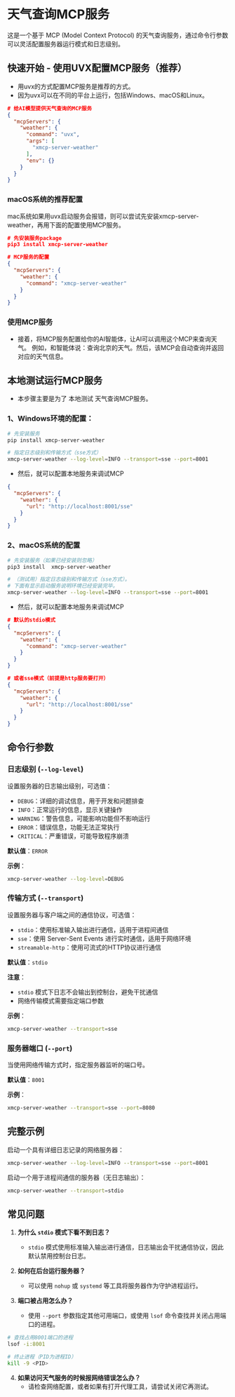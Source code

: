 # 天气查询MCP服务

这是一个基于 MCP (Model Context Protocol) 的天气查询服务，通过命令行参数可以灵活配置服务器运行模式和日志级别。

## 快速开始 - 使用UVX配置MCP服务（推荐）
* 用uvx的方式配置MCP服务是推荐的方式。
* 因为uvx可以在不同的平台上运行，包括Windows、macOS和Linux。
```json
# 给AI模型提供天气查询的MCP服务
{
  "mcpServers": {
    "weather": {
      "command": "uvx",
      "args": [
        "xmcp-server-weather"
      ],
      "env": {}
    }
  }
}
```
### macOS系统的推荐配置
mac系统如果用uvx启动服务会报错，则可以尝试先安装xmcp-server-weather，再用下面的配置使用MCP服务。
```json
# 先安装服务package
pip3 install xmcp-server-weather

# MCP服务的配置
{
  "mcpServers": {
    "weather": {
      "command": "xmcp-server-weather"
    }
  }
}
```
### 使用MCP服务
* 接着，将MCP服务配置给你的AI智能体，让AI可以调用这个MCP来查询天气。
例如，和智能体说：查询北京的天气。然后，该MCP会自动查询并返回对应的天气信息。

## 本地测试运行MCP服务
* 本步骤主要是为了 本地测试 天气查询MCP服务。
### 1、Windows环境的配置：
```bash
# 先安装服务
pip install xmcp-server-weather

# 指定日志级别和传输方式（sse方式）
xmcp-server-weather --log-level=INFO --transport=sse --port=8001
```
* 然后，就可以配置本地服务来调试MCP
```json
{
  "mcpServers": {
    "weather": {
      "url": "http://localhost:8001/sse"
    }
  }
}
```
### 2、macOS系统的配置
```bash
# 先安装服务（如果已经安装则忽略）
pip3 install  xmcp-server-weather

# （测试用）指定日志级别和传输方式（sse方式）。
# 下面有显示启动服务说明环境已经安装完毕。
xmcp-server-weather --log-level=INFO --transport=sse --port=8001
```
* 然后，就可以配置本地服务来调试MCP
```json
# 默认的stdio模式
{
  "mcpServers": {
    "weather": {
      "command": "xmcp-server-weather"
    }
  }
}

# 或者sse模式（前提是http服务要打开）
{
  "mcpServers": {
    "weather": {
      "url": "http://localhost:8001/sse"
    }
  }
}
```

## 命令行参数

### 日志级别 (`--log-level`)
设置服务器的日志输出级别，可选值：
- `DEBUG`：详细的调试信息，用于开发和问题排查
- `INFO`：正常运行的信息，显示关键操作
- `WARNING`：警告信息，可能影响功能但不影响运行
- `ERROR`：错误信息，功能无法正常执行
- `CRITICAL`：严重错误，可能导致程序崩溃

**默认值**：`ERROR`

**示例**：
```bash
xmcp-server-weather --log-level=DEBUG
```

### 传输方式 (`--transport`)
设置服务器与客户端之间的通信协议，可选值：
- `stdio`：使用标准输入输出进行通信，适用于进程间通信
- `sse`：使用 Server-Sent Events 进行实时通信，适用于网络环境
- `streamable-http`：使用可流式的HTTP协议进行通信

**默认值**：`stdio`

**注意**：
- `stdio` 模式下日志不会输出到控制台，避免干扰通信
- 网络传输模式需要指定端口参数

**示例**：
```bash
xmcp-server-weather --transport=sse
```

### 服务器端口 (`--port`)
当使用网络传输方式时，指定服务器监听的端口号。

**默认值**：`8001`

**示例**：
```bash
xmcp-server-weather --transport=sse --port=8080
```

## 完整示例

启动一个具有详细日志记录的网络服务器：
```bash
xmcp-server-weather --log-level=INFO --transport=sse --port=8001
```

启动一个用于进程间通信的服务器（无日志输出）：
```bash
xmcp-server-weather --transport=stdio
```

## 常见问题

1. **为什么 `stdio` 模式下看不到日志？**
   - `stdio` 模式使用标准输入输出进行通信，日志输出会干扰通信协议，因此默认禁用控制台日志。

2. **如何在后台运行服务器？**
   - 可以使用 `nohup` 或 `systemd` 等工具将服务器作为守护进程运行。

3. **端口被占用怎么办？**
   - 使用 `--port` 参数指定其他可用端口，或使用 `lsof` 命令查找并关闭占用端口的进程。

```bash
# 查找占用8001端口的进程
lsof -i:8001

# 终止进程（PID为进程ID）
kill -9 <PID>
```

4. **如果访问天气服务的时候报网络错误怎么办？**
   - 请检查网络配置，或者如果有打开代理工具，请尝试关闭它再测试。
